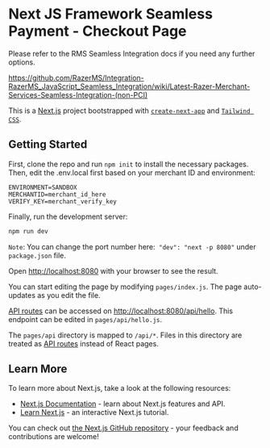 
# Next JS Framework Seamless Payment - Checkout Page

Please refer to the RMS Seamless Integration docs if you need any further options.

https://github.com/RazerMS/Integration-RazerMS_JavaScript_Seamless_Integration/wiki/Latest-Razer-Merchant-Services-Seamless-Integration-(non-PCI)

This is a [Next.js](https://nextjs.org/) project bootstrapped with [`create-next-app`](https://github.com/vercel/next.js/tree/canary/packages/create-next-app) and [`Tailwind CSS`](https://tailwindcss.com/).

## Getting Started
First, clone the repo and run `npm init` to install the necessary packages. Then, edit the .env.local first based on your merchant ID and environment:
```
ENVIRONMENT=SANDBOX
MERCHANTID=merchant_id_here
VERIFY_KEY=merchant_verify_key
```

Finally, run the development server:


```bash
npm run dev
```

`Note`: You can change the port number here:` "dev": "next -p 8080"` under `package.json` file.

Open [http://localhost:8080](http://localhost:8080) with your browser to see the result.

You can start editing the page by modifying `pages/index.js`. The page auto-updates as you edit the file.


[API routes](https://nextjs.org/docs/api-routes/introduction) can be accessed on [http://localhost:8080/api/hello](http://localhost:8080/api/hello). This endpoint can be edited in `pages/api/hello.js`.

The `pages/api` directory is mapped to `/api/*`. Files in this directory are treated as [API routes](https://nextjs.org/docs/api-routes/introduction) instead of React pages.

## Learn More

To learn more about Next.js, take a look at the following resources:

- [Next.js Documentation](https://nextjs.org/docs) - learn about Next.js features and API.
- [Learn Next.js](https://nextjs.org/learn) - an interactive Next.js tutorial.

You can check out [the Next.js GitHub repository](https://github.com/vercel/next.js/) - your feedback and contributions are welcome!